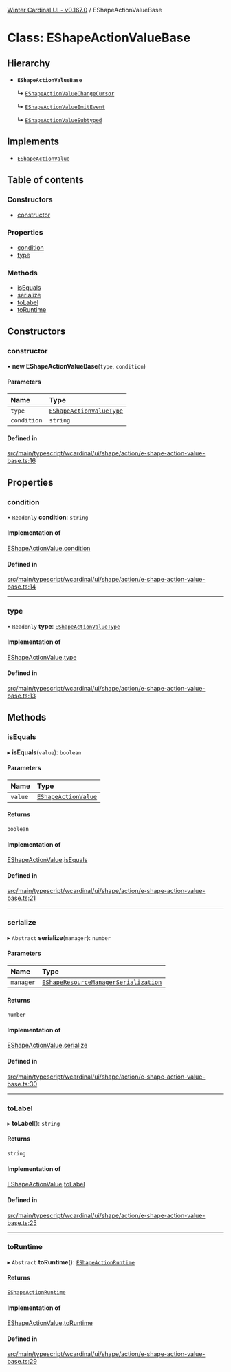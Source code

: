[Winter Cardinal UI - v0.167.0](../index.md) / EShapeActionValueBase

# Class: EShapeActionValueBase

## Hierarchy

- **`EShapeActionValueBase`**

  ↳ [`EShapeActionValueChangeCursor`](EShapeActionValueChangeCursor.md)

  ↳ [`EShapeActionValueEmitEvent`](EShapeActionValueEmitEvent.md)

  ↳ [`EShapeActionValueSubtyped`](EShapeActionValueSubtyped.md)

## Implements

- [`EShapeActionValue`](../interfaces/EShapeActionValue.md)

## Table of contents

### Constructors

- [constructor](EShapeActionValueBase.md#constructor)

### Properties

- [condition](EShapeActionValueBase.md#condition)
- [type](EShapeActionValueBase.md#type)

### Methods

- [isEquals](EShapeActionValueBase.md#isequals)
- [serialize](EShapeActionValueBase.md#serialize)
- [toLabel](EShapeActionValueBase.md#tolabel)
- [toRuntime](EShapeActionValueBase.md#toruntime)

## Constructors

### constructor

• **new EShapeActionValueBase**(`type`, `condition`)

#### Parameters

| Name | Type |
| :------ | :------ |
| `type` | [`EShapeActionValueType`](../index.md#eshapeactionvaluetype) |
| `condition` | `string` |

#### Defined in

[src/main/typescript/wcardinal/ui/shape/action/e-shape-action-value-base.ts:16](https://github.com/winter-cardinal/winter-cardinal-ui/blob/v0.167.0/src/main/typescript/wcardinal/ui/shape/action/e-shape-action-value-base.ts#L16)

## Properties

### condition

• `Readonly` **condition**: `string`

#### Implementation of

[EShapeActionValue](../interfaces/EShapeActionValue.md).[condition](../interfaces/EShapeActionValue.md#condition)

#### Defined in

[src/main/typescript/wcardinal/ui/shape/action/e-shape-action-value-base.ts:14](https://github.com/winter-cardinal/winter-cardinal-ui/blob/v0.167.0/src/main/typescript/wcardinal/ui/shape/action/e-shape-action-value-base.ts#L14)

___

### type

• `Readonly` **type**: [`EShapeActionValueType`](../index.md#eshapeactionvaluetype)

#### Implementation of

[EShapeActionValue](../interfaces/EShapeActionValue.md).[type](../interfaces/EShapeActionValue.md#type)

#### Defined in

[src/main/typescript/wcardinal/ui/shape/action/e-shape-action-value-base.ts:13](https://github.com/winter-cardinal/winter-cardinal-ui/blob/v0.167.0/src/main/typescript/wcardinal/ui/shape/action/e-shape-action-value-base.ts#L13)

## Methods

### isEquals

▸ **isEquals**(`value`): `boolean`

#### Parameters

| Name | Type |
| :------ | :------ |
| `value` | [`EShapeActionValue`](../interfaces/EShapeActionValue.md) |

#### Returns

`boolean`

#### Implementation of

[EShapeActionValue](../interfaces/EShapeActionValue.md).[isEquals](../interfaces/EShapeActionValue.md#isequals)

#### Defined in

[src/main/typescript/wcardinal/ui/shape/action/e-shape-action-value-base.ts:21](https://github.com/winter-cardinal/winter-cardinal-ui/blob/v0.167.0/src/main/typescript/wcardinal/ui/shape/action/e-shape-action-value-base.ts#L21)

___

### serialize

▸ `Abstract` **serialize**(`manager`): `number`

#### Parameters

| Name | Type |
| :------ | :------ |
| `manager` | [`EShapeResourceManagerSerialization`](EShapeResourceManagerSerialization.md) |

#### Returns

`number`

#### Implementation of

[EShapeActionValue](../interfaces/EShapeActionValue.md).[serialize](../interfaces/EShapeActionValue.md#serialize)

#### Defined in

[src/main/typescript/wcardinal/ui/shape/action/e-shape-action-value-base.ts:30](https://github.com/winter-cardinal/winter-cardinal-ui/blob/v0.167.0/src/main/typescript/wcardinal/ui/shape/action/e-shape-action-value-base.ts#L30)

___

### toLabel

▸ **toLabel**(): `string`

#### Returns

`string`

#### Implementation of

[EShapeActionValue](../interfaces/EShapeActionValue.md).[toLabel](../interfaces/EShapeActionValue.md#tolabel)

#### Defined in

[src/main/typescript/wcardinal/ui/shape/action/e-shape-action-value-base.ts:25](https://github.com/winter-cardinal/winter-cardinal-ui/blob/v0.167.0/src/main/typescript/wcardinal/ui/shape/action/e-shape-action-value-base.ts#L25)

___

### toRuntime

▸ `Abstract` **toRuntime**(): [`EShapeActionRuntime`](EShapeActionRuntime.md)

#### Returns

[`EShapeActionRuntime`](EShapeActionRuntime.md)

#### Implementation of

[EShapeActionValue](../interfaces/EShapeActionValue.md).[toRuntime](../interfaces/EShapeActionValue.md#toruntime)

#### Defined in

[src/main/typescript/wcardinal/ui/shape/action/e-shape-action-value-base.ts:29](https://github.com/winter-cardinal/winter-cardinal-ui/blob/v0.167.0/src/main/typescript/wcardinal/ui/shape/action/e-shape-action-value-base.ts#L29)
